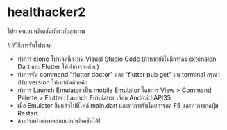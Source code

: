 # healthacker2

โปรเจคแอปพลิเคชันเกี่ยวกับสุขภาพ

##วิธีการรันโปรเจค

- ทำการ clone โปรเจคนี้ลงบน Visual Studio Code (ถ้าหากยังไม่มีการลง extension Dart และ Flutter ให้ทำการลงด้วย)
- ทำการรัน command "flutter doctor" และ "flutter pub get" บน terminal กรุณาปรับ version ให้เท่ากันด้วยค่ะ
- ทำการ Launch Emulator เป็น mobile Emulator โดยการ View > Command Palette > Flutter: Launch Emulator เลือก Android API35
- เมื่อ Emulator ขึ้นแล้วไปที่ไฟล์ main.dart และทำการรันโดยการกด F5 และทำการกดปุ่ม Restart
- สามารถทำการทดสอบแอปพลิเคชันได้!
